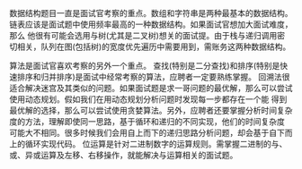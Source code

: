数据结构题目一直是面试官考察的重点。数组和字符串是两种最基本的数据结构。链表应该是面试题中使用频率最高的一种数据结构。如果面试官想加大面试难度，那么
他很有可能会选用与树(尤其是二叉树)想关的面试提。由于栈与递归调用密切相关，队列在图(包括树)的宽度优先遍历中需要用到，需账务这两种数据结构。

算法是面试官喜欢考察的另外一个重点。
查找(特别是二分查找)和排序(特别是快速排序和归并排序)是面试中经常考察的算法，应聘者一定要熟练掌握。
回溯法很适合解决迷宫及其类似的问题。如果面试题是求一哥问题的最优解，那么可以尝试使用动态规划。假如我们在用动态规划分析问题时发现每一步都存在一个能
得到最优解的选择，那么可以尝试使用贪婪算法。另外，应聘者还要掌握分析时间复杂度的方法，理解即使同一思路，基于循环和递归的不同实现，他们的时间复杂度
可能大不相同。很多时候我们会用自上而下的递归思路分析问题，却会基于自下而上的循环实现代码。
位运算是针对二进制数字的运算规则。需掌握二进制的与、或、异或运算及左移、右移操作，就能解决与运算相关的面试题。